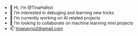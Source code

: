 - 👋 Hi, I’m @TinaHafezi
- 👀 I’m interested in debuging and learning new tricks
- 🌱 I’m currently working on AI related projects
- 💞️ I’m looking to collaborate on machine learning mini projects 
- 📫 tinapayno2@gmail.com

